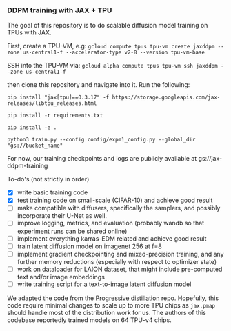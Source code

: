 ### DDPM training with JAX + TPU
The goal of this repository is to do scalable diffusion model training on TPUs with JAX. 

First, create a TPU-VM, e.g:
``gcloud compute tpus tpu-vm create jaxddpm --zone us-central1-f --accelerator-type v2-8 --version tpu-vm-base``

SSH into the TPU-VM via: 
``gcloud alpha compute tpus tpu-vm ssh jaxddpm --zone us-central1-f``

then clone this repository and navigate into it. Run the following:

``pip install "jax[tpu]==0.3.17" -f https://storage.googleapis.com/jax-releases/libtpu_releases.html ``

`` pip install -r requirements.txt ``

``pip install -e .``

``python3 train.py --config config/expm1_config.py --global_dir "gs://bucket_name"``

For now, our training checkpoints and logs are publicly available at gs://jax-ddpm-training

To-do's (not strictly in order)

- [x] write basic training code
- [x] test training code on small-scale (CIFAR-10) and achieve good result
- [ ] make compatible with diffusers, specifically the samplers, and possibly incorporate their U-Net as well.
- [ ] improve logging, metrics, and evaluation (probably wandb so that experiment runs can be shared online)
- [ ] implement everything karras-EDM related and achieve good result
- [ ] train latent diffusion model on imagenet 256 at f=8
- [ ] implement gradient checkpointing and mixed-precision training, and any further memory reductions (especially with respect to optimizer state)
- [ ] work on dataloader for LAION dataset, that might include pre-computed text and/or image embeddings
- [ ] write training script for a text-to-image latent diffusion model

We adapted the code from the [Progressive distillation](https://github.com/google-research/google-research/tree/master/diffusion_distillation) repo. Hopefully, this code require minimal changes to scale up to more TPU chips as ```jax.pmap``` should handle most of the distribution work for us. The authors of this codebase reportedly trained models on 64 TPU-v4 chips.